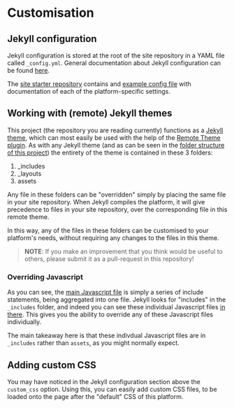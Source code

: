 <h1>Customisation</h1>

## Jekyll configuration

Jekyll configuration is stored at the root of the site repository in a YAML file called `_config.yml`. General documentation about Jekyll configuration can be found [here](https://jekyllrb.com/docs/configuration/).

The [site starter repository](https://github.com/open-sdg/open-sdg-site-starter) contains and [example config file](https://github.com/open-sdg/open-sdg-site-starter/blob/develop/_config.yml) with documentation of each of the platform-specific settings.

## Working with (remote) Jekyll themes

This project (the repository you are reading currently) functions as a [Jekyll theme](https://jekyllrb.com/docs/themes/), which can most easily be used with the help of the [Remote Theme plugin](https://github.com/benbalter/jekyll-remote-theme). As with any Jekyll theme (and as can be seen in the [folder structure of this project](https://github.com/open-sdg/open-sdg)) the entirety of the theme is contained in these 3 folders:

1. _includes
1. _layouts
1. assets

Any file in these folders can be "overridden" simply by placing the same file in your site repository. When Jekyll compiles the platform, it will give precedence to files in your site repository, over the corresponding file in this remote theme.

In this way, any of the files in these folders can be customised to your platform's needs, without requiring any changes to the files in this theme.

> **NOTE**: If you make an improvement that you think would be useful to others, please
> submit it as a pull-request in this repository!

### Overriding Javascript

As you can see, the [main Javascript file](https://github.com/open-sdg/open-sdg/blob/master/assets/js/sdg.js) is simply a series of include statements, being aggregated into one file. Jekyll looks for "includes" in the `_includes` folder, and indeed you can see these individual Javascript files [in there](https://github.com/open-sdg/open-sdg/tree/master/_includes/assets/js). This gives you the ability to override any of these Javascript files individually.

The main takeaway here is that these indivdual Javascript files are in `_includes` rather than `assets`, as you might normally expect.

## Adding custom CSS

You may have noticed in the Jekyll configuration section above the `custom_css` option. Using this, you can easily add custom CSS files, to be loaded onto the page after the "default" CSS of this platform.
